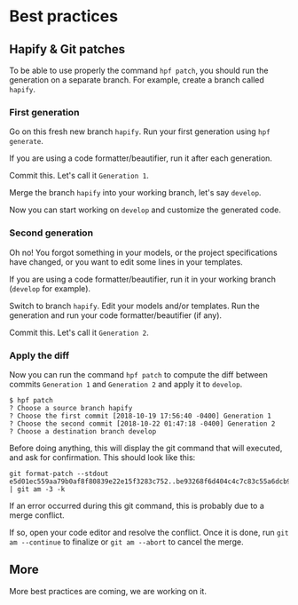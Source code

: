 # Best practices

## Hapify & Git patches

To be able to use properly the command `hpf patch`, you should run the generation on a separate branch.
For example, create a branch called `hapify`.

### First generation

Go on this fresh new branch `hapify`.
Run your first generation using `hpf generate`.

If you are using a code formatter/beautifier, run it after each generation.

Commit this. Let's call it `Generation 1`.

Merge the branch `hapify` into your working branch, let's say `develop`.

Now you can start working on `develop` and customize the generated code.

### Second generation

Oh no! You forgot something in your models, or the project specifications have changed, or you want to edit some lines in your templates.

If you are using a code formatter/beautifier, run it in your working branch (`develop` for example).

Switch to branch `hapify`.
Edit your models and/or templates.
Run the generation and run your code formatter/beautifier (if any).

Commit this. Let's call it `Generation 2`.

### Apply the diff

Now you can run the command `hpf patch` to compute the diff between commits `Generation 1` and `Generation 2` and apply it to `develop`.

```
$ hpf patch
? Choose a source branch hapify
? Choose the first commit [2018-10-19 17:56:40 -0400] Generation 1
? Choose the second commit [2018-10-22 01:47:18 -0400] Generation 2
? Choose a destination branch develop
```

Before doing anything, this will display the git command that will executed, and ask for confirmation.
This should look like this:

```
git format-patch --stdout e5d01ec559aa79b0af8f80839e22e15f3283c752..be93268f6d404c4c7c83c55a6dcb98f4930a0c1c | git am -3 -k
```

If an error occurred during this git command, this is probably due to a merge conflict.

If so, open your code editor and resolve the conflict. Once it is done, run `git am --continue` to finalize or `git am --abort` to cancel the merge.

## More

More best practices are coming, we are working on it.
